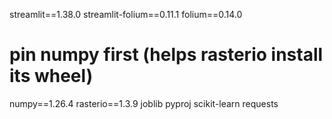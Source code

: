 streamlit==1.38.0
streamlit-folium==0.11.1
folium==0.14.0
# pin numpy first (helps rasterio install its wheel)
numpy==1.26.4
rasterio==1.3.9
joblib
pyproj
scikit-learn
requests
